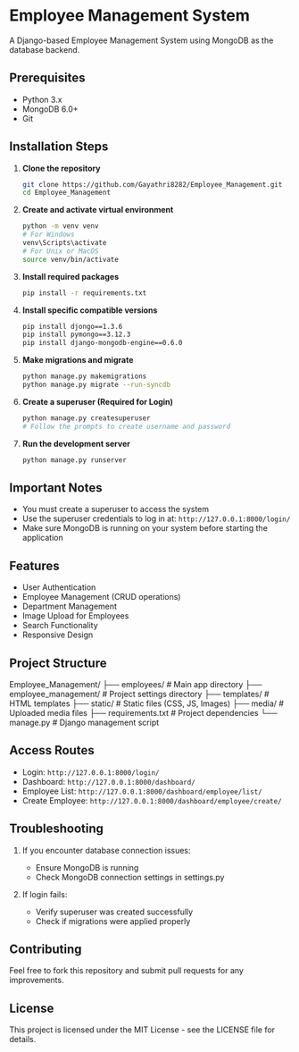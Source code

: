 # Employee Management System

A Django-based Employee Management System using MongoDB as the database backend.

## Prerequisites

- Python 3.x
- MongoDB 6.0+
- Git

## Installation Steps

1. **Clone the repository**
   ```bash
   git clone https://github.com/Gayathri8282/Employee_Management.git
   cd Employee_Management
   ```

2. **Create and activate virtual environment**
   ```bash
   python -m venv venv
   # For Windows
   venv\Scripts\activate
   # For Unix or MacOS
   source venv/bin/activate
   ```

3. **Install required packages**
   ```bash
   pip install -r requirements.txt
   ```

4. **Install specific compatible versions**
   ```bash
   pip install djongo==1.3.6
   pip install pymongo==3.12.3
   pip install django-mongodb-engine==0.6.0
   ```

5. **Make migrations and migrate**
   ```bash
   python manage.py makemigrations
   python manage.py migrate --run-syncdb
   ```

6. **Create a superuser (Required for Login)**
   ```bash
   python manage.py createsuperuser
   # Follow the prompts to create username and password
   ```

7. **Run the development server**
   ```bash
   python manage.py runserver
   ```

## Important Notes

- You must create a superuser to access the system
- Use the superuser credentials to log in at: `http://127.0.0.1:8000/login/`
- Make sure MongoDB is running on your system before starting the application

## Features

- User Authentication
- Employee Management (CRUD operations)
- Department Management
- Image Upload for Employees
- Search Functionality
- Responsive Design

## Project Structure

Employee_Management/
├── employees/ # Main app directory
├── employee_management/ # Project settings directory
├── templates/ # HTML templates
├── static/ # Static files (CSS, JS, Images)
├── media/ # Uploaded media files
├── requirements.txt # Project dependencies
└── manage.py # Django management script



## Access Routes

- Login: `http://127.0.0.1:8000/login/`
- Dashboard: `http://127.0.0.1:8000/dashboard/`
- Employee List: `http://127.0.0.1:8000/dashboard/employee/list/`
- Create Employee: `http://127.0.0.1:8000/dashboard/employee/create/`

## Troubleshooting

1. If you encounter database connection issues:
   - Ensure MongoDB is running
   - Check MongoDB connection settings in settings.py

2. If login fails:
   - Verify superuser was created successfully
   - Check if migrations were applied properly

## Contributing

Feel free to fork this repository and submit pull requests for any improvements.

## License

This project is licensed under the MIT License - see the LICENSE file for details.
